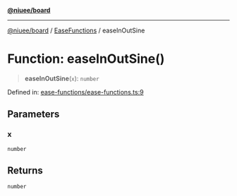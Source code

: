 [**@niuee/board**](../../../README.md)

***

[@niuee/board](../../../globals.md) / [EaseFunctions](../README.md) / easeInOutSine

# Function: easeInOutSine()

> **easeInOutSine**(`x`): `number`

Defined in: [ease-functions/ease-functions.ts:9](https://github.com/niuee/board/blob/cc09a87e934160adef876c4e11d51fd97e78653d/src/ease-functions/ease-functions.ts#L9)

## Parameters

### x

`number`

## Returns

`number`
